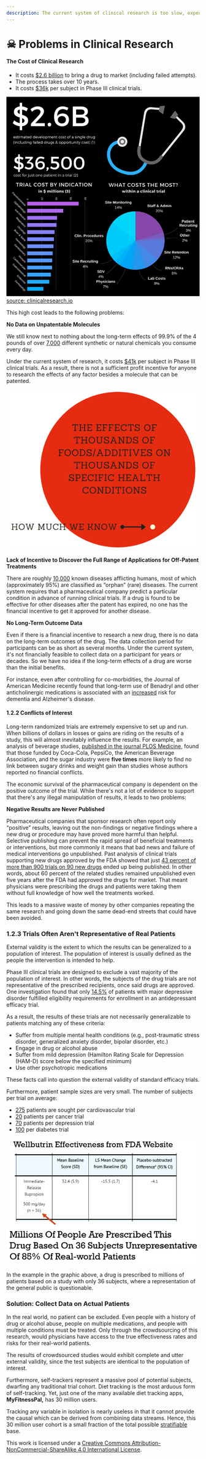 ```yaml
---
description: The current system of clinical research is too slow, expensive, and imprecise.
---
```


# ☠ Problems in Clinical Research

#### &#x20;The Cost of Clinical Research

* It costs [$2.6 billion](https://www.semanticscholar.org/paper/Innovation-in-the-pharmaceutical-industry%3A-New-of-DiMasi-Grabowski/3275f31c072ac11c6ca7a5260bd535720f07df41) to bring a drug to market (including failed attempts).
* The process takes over 10 years.
* It costs [$36k](https://www.clinicalleader.com/doc/getting-a-handle-on-clinical-trial-costs-0001) per subject in Phase III clinical trials.

![clinical trial cost](../.gitbook/assets/cost-of-clinical-trials.png) [source: clinicalresearch.io](https://www.clinicalresearch.io/blog/industry-trends/cost-of-clinical-trials-breakdown/)

This high cost leads to the following problems:

**No Data on Unpatentable Molecules**

We still know next to nothing about the long-term effects of 99.9% of the 4 pounds of over [7,000](https://www.dailymail.co.uk/health/article-8757191/Are-additives-food-making-ill.html) different synthetic or natural chemicals you consume every day.

Under the current system of research, it costs [$41k](https://www.clinicalleader.com/doc/getting-a-handle-on-clinical-trial-costs-0001) per subject in Phase III clinical trials. As a result, there is not a sufficient profit incentive for anyone to research the effects of any factor besides a molecule that can be patented.

![how much we know](<../.gitbook/assets/how-much-we-know (1) (4).png>)

**Lack of Incentive to Discover the Full Range of Applications for Off-Patent Treatments**

There are roughly [10,000](https://www.washingtonpost.com/news/fact-checker/wp/2016/11/17/are-there-really-10000-diseases-and-500-cures/) known diseases afflicting humans, most of which (approximately 95%) are classified as “orphan” (rare) diseases. The current system requires that a pharmaceutical company predict a particular condition in advance of running clinical trials. If a drug is found to be effective for other diseases after the patent has expired, no one has the financial incentive to get it approved for another disease.

**No Long-Term Outcome Data**

Even if there is a financial incentive to research a new drug, there is no data on the long-term outcomes of the drug. The data collection period for participants can be as short as several months. Under the current system, it's not financially feasible to collect data on a participant for years or decades. So we have no idea if the long-term effects of a drug are worse than the initial benefits.

For instance, even after controlling for co-morbidities, the Journal of American Medicine recently found that long-term use of Benadryl and other anticholinergic medications is associated with an [increased](https://jamanetwork.com/journals/jamainternalmedicine/fullarticle/2091745) risk for dementia and Alzheimer's disease.

#### 1.2.2 Conflicts of Interest

Long-term randomized trials are extremely expensive to set up and run. When billions of dollars in losses or gains are riding on the results of a study, this will almost inevitably influence the results. For example, an analysis of beverage studies, [published in the journal PLOS Medicine,](https://web.archive.org/web/20211207021133/https://journals.plos.org/plosmedicine/article?id=10.1371/journal.pmed.1001578#s3) found that those funded by Coca-Cola, PepsiCo, the American Beverage Association, and the sugar industry were **five times** more likely to find no link between sugary drinks and weight gain than studies whose authors reported no financial conflicts.

The economic survival of the pharmaceutical company is dependent on the positive outcome of the trial. While there's not a lot of evidence to support that there's any illegal manipulation of results, it leads to two problems:

**Negative Results are Never Published**

Pharmaceutical companies that sponsor research often report only “positive” results, leaving out the non-findings or negative findings where a new drug or procedure may have proved more harmful than helpful. Selective publishing can prevent the rapid spread of beneficial treatments or interventions, but more commonly it means that bad news and failure of medical interventions go unpublished. Past analysis of clinical trials supporting new drugs approved by the FDA showed that just [43 percent of more than 900 trials on 90 new drugs](https://www.livescience.com/8365-dark-side-medical-research-widespread-bias-omissions.html) ended up being published. In other words, about 60 percent of the related studies remained unpublished even five years after the FDA had approved the drugs for market. That meant physicians were prescribing the drugs and patients were taking them without full knowledge of how well the treatments worked.

This leads to a massive waste of money by other companies repeating the same research and going down the same dead-end streets that could have been avoided.

### 1.2.3 Trials Often Aren't Representative of Real Patients

External validity is the extent to which the results can be generalized to a population of interest. The population of interest is usually defined as the people the intervention is intended to help.

Phase III clinical trials are designed to exclude a vast majority of the population of interest. In other words, the subjects of the drug trials are not representative of the prescribed recipients, once said drugs are approved. One investigation found that only [14.5%](https://www.ncbi.nlm.nih.gov/pubmed/14628985) of patients with major depressive disorder fulfilled eligibility requirements for enrollment in an antidepressant efficacy trial.

As a result, the results of these trials are not necessarily generalizable to patients matching any of these criteria:

* Suffer from multiple mental health conditions (e.g., post-traumatic stress disorder, generalized anxiety disorder, bipolar disorder, etc.)
* Engage in drug or alcohol abuse
* Suffer from mild depression (Hamilton Rating Scale for Depression (HAM-D) score below the specified minimum)
* Use other psychotropic medications

These facts call into question the external validity of standard efficacy trials.

Furthermore, patient sample sizes are very small. The number of subjects per trial on average:

* [275](https://www.ncbi.nlm.nih.gov/books/NBK50886/) patients are sought per cardiovascular trial
* [20](https://www.ncbi.nlm.nih.gov/books/NBK50886/) patients per cancer trial
* [70](https://www.ncbi.nlm.nih.gov/books/NBK50886/) patients per depression trial
* [100](https://www.ncbi.nlm.nih.gov/books/NBK50886/) per diabetes trial

![wellbutrin small sample size](../.gitbook/assets/wellbutrin-effectiveness-small-sample-size.png)

In the example in the graphic above, a drug is prescribed to millions of patients based on a study with only 36 subjects, where a representation of the general public is questionable.

### **Solution: Collect Data on Actual Patients**

In the real world, no patient can be excluded. Even people with a history of drug or alcohol abuse, people on multiple medications, and people with multiple conditions must be treated. Only through the crowdsourcing of this research, would physicians have access to the true effectiveness rates and risks for their real-world patients.

The results of crowdsourced studies would exhibit complete and utter external validity, since the test subjects are identical to the population of interest.

Furthermore, self-trackers represent a massive pool of potential subjects, dwarfing any traditional trial cohort. Diet tracking is the most arduous form of self-tracking. Yet, just one of the many available diet tracking apps, **MyFitnessPal,** has 30 million users.

Tracking any variable in isolation is nearly useless in that it cannot provide the causal which can be derived from combining data streams. Hence, this 30 million user cohort is a small fraction of the total possible [stratifiable](https://en.wikipedia.org/wiki/Stratified\_sampling) base.



This work is licensed under a [Creative Commons Attribution-NonCommercial-ShareAlike 4.0 International License](http://creativecommons.org/licenses/by-nc-sa/4.0/).
